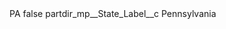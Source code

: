 <?xml version="1.0" encoding="UTF-8"?>
<CustomMetadata xmlns="http://soap.sforce.com/2006/04/metadata" xmlns:xsi="http://www.w3.org/2001/XMLSchema-instance" xmlns:xsd="http://www.w3.org/2001/XMLSchema">
    <label>PA</label>
    <protected>false</protected>
    <values>
        <field>partdir_mp__State_Label__c</field>
        <value xsi:type="xsd:string">Pennsylvania</value>
    </values>
</CustomMetadata>
